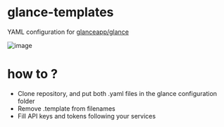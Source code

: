 # glance-templates
YAML configuration for [glanceapp/glance](https://github.com/glanceapp/glance)

![image](https://github.com/user-attachments/assets/50077c91-073d-478f-af27-993047b81760)

# how to ?

- Clone repository, and put both .yaml files in the glance configuration folder
- Remove .template from filenames
- Fill API keys and tokens following your services
